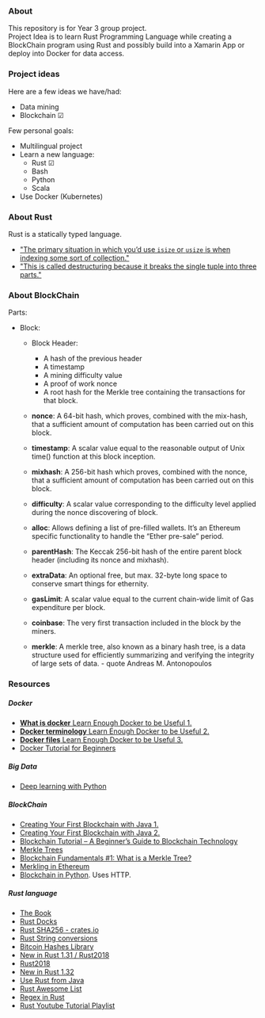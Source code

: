 ### About
This repository is for Year 3 group project.  
Project Idea is to learn Rust Programming Language while creating a BlockChain program using Rust and possibly build into a Xamarin App or deploy into Docker for data access.

### Project ideas
Here are a few ideas we have/had:
- Data mining
- Blockchain &#x2611;

Few personal goals:
- Multilingual project
- Learn a new language:
  - Rust &#x2611;
  - Bash
  - Python
  - Scala
- Use Docker (Kubernetes)

### About Rust
Rust is a statically typed language.
- ["The primary situation in which you’d use `isize` or `usize` is when indexing some sort of collection."](https://doc.rust-lang.org/book/ch03-02-data-types.html)
- ["This is called destructuring because it breaks the single tuple into three parts."](https://doc.rust-lang.org/book/ch03-02-data-types.html)

### About BlockChain

Parts:
- Block:
  - Block Header:
    - A hash of the previous header
    - A timestamp
    - A mining difficulty value
    - A proof of work nonce
    - A root hash for the Merkle tree containing the transactions for that block.

  - **nonce**:  A 64-bit hash, which proves, combined with the mix-hash, that a sufficient amount of computation has been carried out on this block.

  - **timestamp**: A scalar value equal to the reasonable output of Unix time() function at this block inception.

  - **mixhash**: A 256-bit hash which proves, combined with the nonce, that a sufficient amount of computation has been carried out on this block.

  - **difficulty**: A scalar value corresponding to the difficulty level applied during the nonce discovering of block.

  - **alloc**: Allows defining a list of pre-filled wallets. It’s an Ethereum specific functionality to handle the “Ether pre-sale” period.

  - **parentHash**: The Keccak 256-bit hash of the entire parent block header (including its nonce and mixhash).

  - **extraData**: An optional free, but max. 32-byte long space to conserve smart things for ethernity.

  - **gasLimit**: A scalar value equal to the current chain-wide limit of Gas expenditure per block.

  - **coinbase**: The very first transaction included in the block by the miners.

  - **merkle**: A merkle tree, also known as a binary hash tree, is a data structure used for efficiently summarizing and verifying the integrity of large sets of data. - quote Andreas M. Antonopoulos




### Resources
##### Docker
- [**What is docker** Learn Enough Docker to be Useful 1.](https://towardsdatascience.com/learn-enough-docker-to-be-useful-b7ba70caeb4b)
- [**Docker terminology** Learn Enough Docker to be Useful 2.](https://towardsdatascience.com/learn-enough-docker-to-be-useful-1c40ea269fa8)
- [**Docker files** Learn Enough Docker to be Useful 3.](https://towardsdatascience.com/learn-enough-docker-to-be-useful-b0b44222eef5)
- [Docker Tutorial for Beginners](https://hashnode.com/post/docker-tutorial-for-beginners-cjrj2hg5001s2ufs1nker9he2)

##### Big Data
- [Deep learning with Python](https://towardsdatascience.com/deep-learning-with-python-703e26853820)

##### BlockChain
- [Creating Your First Blockchain with Java 1.](https://medium.com/programmers-blockchain/create-simple-blockchain-java-tutorial-from-scratch-6eeed3cb03fa)
- [Creating Your First Blockchain with Java 2.](https://medium.com/programmers-blockchain/creating-your-first-blockchain-with-java-part-2-transactions-2cdac335e0ce)
- [Blockchain Tutorial – A Beginner’s Guide to Blockchain Technology](https://www.edureka.co/blog/blockchain-tutorial/)
- [Merkle Trees](https://www.blockchain-council.org/blockchain/what-is-merkel-tree-merkel-root-in-blockchain/)
- [Blockchain Fundamentals #1: What is a Merkle Tree?](https://medium.com/byzantine-studio/blockchain-fundamentals-what-is-a-merkle-tree-d44c529391d7)
- [Merkling in Ethereum](https://blog.ethereum.org/2015/11/15/merkling-in-ethereum/)
- [Blockchain in Python](https://hackernoon.com/learn-blockchains-by-building-one-117428612f46). Uses HTTP.


##### Rust language
- [The Book](https://doc.rust-lang.org/book/ch01-00-getting-started.html)
- [Rust Docks](https://doc.rust-lang.org/1.2.0/book/ffi.html)
- [Rust SHA256 - crates.io](https://crates.io/crates/byte_sha)
- [Rust String conversions](https://stackoverflow.com/questions/41034635/idiomatic-transformations-for-string-str-vecu8-and-u8)
- [Bitcoin Hashes Library](https://crates.io/crates/bitcoin_hashes)
- [New in Rust 1.31 / Rust2018](https://blog.rust-lang.org/2018/12/06/Rust-1.31-and-rust-2018.html)
- [Rust2018](https://rust-lang-nursery.github.io/edition-guide/rust-2018/cargo-and-crates-io/cargo-can-use-a-local-registry-replacement.html)
- [New in Rust 1.32](https://blog.rust-lang.org/2019/01/17/Rust-1.32.0.html)
- [Use Rust from Java](https://github.com/sureshg/java-rust-ffi)
- [Rust Awesome List](https://github.com/rust-unofficial/awesome-rust#cryptocurrencies)
- [Regex in Rust](https://docs.rs/regex/1.1.0/regex/)
- [Rust Youtube Tutorial Playlist](https://www.youtube.com/playlist?list=PLJbE2Yu2zumDF6BX6_RdPisRVHgzV02NW)

